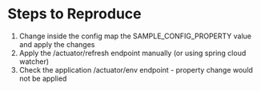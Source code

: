 # Steps to Reproduce

1. Change inside the config map the SAMPLE_CONFIG_PROPERTY value and apply the changes
2. Apply the /actuator/refresh endpoint manually (or using spring cloud watcher)
3. Check the application /actuator/env endpoint - property change would not be applied